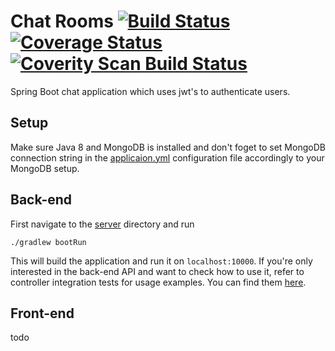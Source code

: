 # Chat Rooms [![Build Status](https://travis-ci.org/Edvinas01/chat-rooms.svg?branch=master)](https://travis-ci.org/Edvinas01/chat-rooms) [![Coverage Status](https://coveralls.io/repos/github/Edvinas01/chat-rooms/badge.svg?branch=master)](https://coveralls.io/github/Edvinas01/chat-rooms?branch=master) [![Coverity Scan Build Status](https://scan.coverity.com/projects/10387/badge.svg)](https://scan.coverity.com/projects/edvinas01-chat-rooms) 
Spring Boot chat application which uses jwt's to authenticate users.

## Setup
Make sure Java 8 and MongoDB is installed and don't foget to set MongoDB connection string in the [applicaion.yml](server/src/main/resources/application.yml) configuration file accordingly to your MongoDB setup.

## Back-end
First navigate to the [server](server) directory and run
```
./gradlew bootRun
```
This will build the application and run it on `localhost:10000`. If you're only interested in the back-end API and want to check how to use it, refer to controller integration tests for usage examples. You can find them [here](server/src/test/java/com/edd/chat/).

## Front-end
todo
